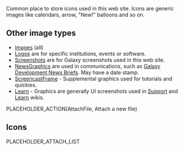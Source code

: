 <slot name="/images/linkbox" />

Common place to store icons used in this web site. Icons are generic images like calendars, arrow, "New!" balloons and so on.

## Other image types

* [Images](/images/) (all)
* [Logos](/images/logos/) are for specific institutions, events or software.
* [Screenshots](/images/screenshots/) are for Galaxy screenshots used in this web site.
* [NewsGraphics](/images/news-graphics/) are used in communications, such as [Galaxy Development News Briefs](/docs/). May have a date stamp.
* [ScreencastFrame](/images/screencast-frame/) - Supplemental graphics used for tutorials and quickies.
* [Learn](/images/learn/) - Graphics are generally UI screenshots used in [Support](/support/) and [Learn](/learn/) wikis.

PLACEHOLDER_ACTION(AttachFile, Attach a new file)

## Icons

PLACEHOLDER_ATTACH_LIST

